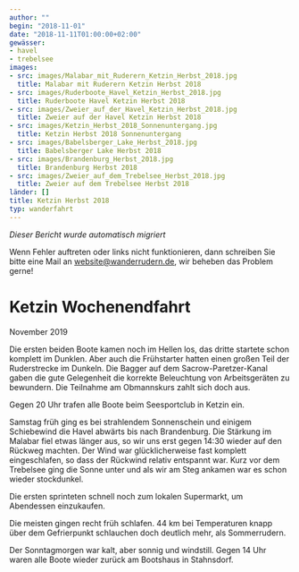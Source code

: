 ```yaml
---
author: ""
begin: "2018-11-01"
date: "2018-11-11T01:00:00+02:00"
gewässer:
- havel
- trebelsee
images:
- src: images/Malabar_mit_Ruderern_Ketzin_Herbst_2018.jpg
  title: Malabar mit Ruderern Ketzin Herbst 2018
- src: images/Ruderboote_Havel_Ketzin_Herbst_2018.jpg
  title: Ruderboote Havel Ketzin Herbst 2018
- src: images/Zweier_auf_der_Havel_Ketzin_Herbst_2018.jpg
  title: Zweier auf der Havel Ketzin Herbst 2018
- src: images/Ketzin_Herbst_2018_Sonnenuntergang.jpg
  title: Ketzin Herbst 2018 Sonnenuntergang
- src: images/Babelsberger_Lake_Herbst_2018.jpg
  title: Babelsberger Lake Herbst 2018
- src: images/Brandenburg_Herbst_2018.jpg
  title: Brandenburg Herbst 2018
- src: images/Zweier_auf_dem_Trebelsee_Herbst_2018.jpg
  title: Zweier auf dem Trebelsee Herbst 2018
länder: []
title: Ketzin Herbst 2018
typ: wanderfahrt
---
```



*Dieser Bericht wurde automatisch migriert*

Wenn Fehler auftreten oder links nicht funktionieren, dann schreiben Sie bitte eine Mail an website@wanderrudern.de, wir beheben das Problem gerne!



# Ketzin Wochenendfahrt


November 2019

Die ersten beiden Boote kamen noch im Hellen los, das dritte startete schon komplett im Dunklen. Aber auch die Frühstarter hatten einen großen Teil der Ruderstrecke im Dunkeln. Die Bagger auf dem Sacrow-Paretzer-Kanal gaben die gute Gelegenheit die korrekte Beleuchtung von Arbeitsgeräten zu bewundern. Die Teilnahme am Obmannskurs zahlt sich doch aus.

Gegen 20 Uhr trafen alle Boote beim Seesportclub in Ketzin ein.

Samstag früh ging es bei strahlendem Sonnenschein und einigem Schiebewind die Havel abwärts bis nach Brandenburg. Die Stärkung im Malabar fiel etwas länger aus, so wir uns erst gegen 14:30 wieder auf den Rückweg machten. Der Wind war glücklicherweise fast komplett eingeschlafen, so dass der Rückwind relativ entspannt war. Kurz vor dem Trebelsee ging die Sonne unter und als wir am Steg ankamen war es schon wieder stockdunkel.

Die ersten sprinteten schnell noch zum lokalen Supermarkt, um Abendessen einzukaufen.

Die meisten gingen recht früh schlafen. 44 km bei Temperaturen knapp über dem Gefrierpunkt schlauchen doch deutlich mehr, als Sommerrudern.

Der Sonntagmorgen war kalt, aber sonnig und windstill. Gegen 14 Uhr waren alle Boote wieder zurück am Bootshaus in Stahnsdorf.